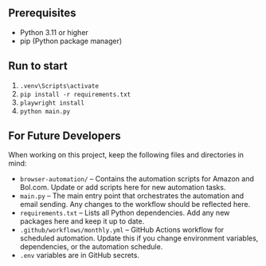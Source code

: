 ## Prerequisites

- Python 3.11 or higher
- pip (Python package manager)


## Run to start

1. `.venv\Scripts\activate`
2. `pip install -r requirements.txt`
3. `playwright install`
4. `python main.py`


## For Future Developers

When working on this project, keep the following files and directories in mind:

- `browser-automation/` – Contains the automation scripts for Amazon and Bol.com. Update or add scripts here for new automation tasks.
- `main.py` – The main entry point that orchestrates the automation and email sending. Any changes to the workflow should be reflected here.
- `requirements.txt` – Lists all Python dependencies. Add any new packages here and keep it up to date.
- `.github/workflows/monthly.yml` – GitHub Actions workflow for scheduled automation. Update this if you change environment variables, dependencies, or the automation schedule.
- `.env` variables are in GitHub secrets.
